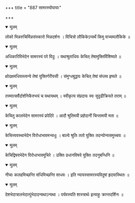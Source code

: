 +++
title = "887 सामरस्योपायाः"

+++


<details open><summary>मूलम्</summary>

लोको भिन्नरुचिर्भिन्नसंस्कारो भिन्नदर्शनः । विचित्रो लौकिकेऽप्यर्थे किमु वाच्यमलौकिके ॥
</details>



<details open><summary>मूलम्</summary>

अधिकारिविभेदेन सामरस्यं परे विदुः । यथाश्रुताधियः केचित् तेषामुक्तिर्विशिष्यते ॥
</details>



<details open><summary>मूलम्</summary>

क्षोदक्षमधियस्त्वन्ये तेषां युक्तिर्गरीयसी । संमुग्धबुद्धयः केचित् तेषां संप्लव इष्यते ॥
</details>



<details open><summary>मूलम्</summary>

तस्मात्सर्वैर्दार्शनिकैरुभयं च यथायथम् । स्वीकृत्य संप्रदायः स्वः सुदृढीक्रियते तराम् ॥
</details>



<details open><summary>मूलम्</summary>

केचितु कालभेदेन सामरस्यं प्रपेदिरे । आदौ श्रुतिमयी प्रज्ञेदानीं चिन्तामयी मता ॥
</details>



<details open><summary>मूलम्</summary>

केचित्त्ववस्थाभेदेन विरोधाभावमभ्यधुः । बाल्ये श्रुतिः ततो युक्तिः तदन्योन्यसमुच्चयः ॥
</details>



<details open><summary>मूलम्</summary>

केचिद्विषयभेदेन विरोधाभावमूचिरे । उक्तिः प्रधानविषये युक्तिः तदनुबन्धिनि ॥
</details>



<details open><summary>मूलम्</summary>

नीचाः कलहमिच्छन्ति संधिमिच्छन्ति साधवः । इति न्यायस्सामरस्यविदुषां हृदयास्थितः ॥
</details>



<details open><summary>मूलम्</summary>

देशभेदात्रालभेदात्पुंभेदादन्यथाऽन्यथा । पर्यवस्यति शास्त्रार्थः इत्याहुः क्रान्तदर्शिनः ॥
</details>

